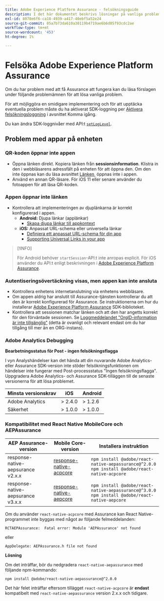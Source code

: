 ```yaml
---
title: Adobe Experience Platform Assurance - felsökningsguide
description: I det här dokumentet beskrivs lösningar på vanliga problem när du använder Adobe Experience Platform Assurance.
exl-id: 8078e6f6-ca18-4939-a417-40ebf5a52e24
source-git-commit: 05a7b73da610a30119b4719ae6b6d85f93cdc2ae
workflow-type: tm+mt
source-wordcount: '453'
ht-degree: 1%

---
```


# Felsöka Adobe Experience Platform Assurance

Om du har problem med att få Assurance att fungera kan du läsa förslagen under följande problemämnen för att lösa vanliga problem.

För att möjliggöra en smidigare implementering och för att upptäcka eventuella problem måste du ha aktiverat SDK-loggning per [Aktivera felsökningsloggning](https://developer.adobe.com/client-sdks/documentation/getting-started/enable-debug-logging/) i avsnittet Komma igång.

Du kan ändra SDK-loggnivåer med API:t [`setLogLevel`](https://developer.adobe.com/client-sdks/documentation/mobile-core/api-reference/#setloglevel).

## Problem med appar på enheten

### QR-koden öppnar inte appen

* Öppna länken direkt. Kopiera länken från **sessionsinformation**. Klistra in den i webbläsarens adressfält på enheten för att öppna den. Om den inte öppnas kan du läsa avsnittet [Länken &#x200B;](#app-does-not-open-link) öppnas inte i appen.
* Använd en annan QR-läsare. För iOS 11 eller senare använder du fotoappen för att läsa QR-koden.

### Appen öppnar inte länken

* Kontrollera att implementeringen av djuplänkarna är korrekt konfigurerad i appen.
   * **Android:** Djupa länkar (applänkar)
      * [Skapa djupa länkar till appkontext](https://developer.android.com/training/app-links/deep-linking)
   * **iOS:** Anpassat URL-schema eller universella länkar
      * [Definiera ett anpassat URL-schema för din app](https://developer.apple.com/documentation/uikit/inter-process_communication/allowing_apps_and_websites_to_link_to_your_content/defining_a_custom_url_scheme_for_your_app)
      * [Supporting Universal Links in your app](https://developer.apple.com/documentation/uikit/inter-process_communication/allowing_apps_and_websites_to_link_to_your_content/supporting_universal_links_in_your_app)

>[!INFO]
>
>För Android behöver `startSession`-API:t inte anropas explicit. För iOS använder du API:t enligt beskrivningen i [Adobe Experience Platform Assurance](https://developer.adobe.com/client-sdks/documentation/platform-assurance-sdk/#register-aepassurance-with-mobile-core).

### Autentiseringsövertäckning visas, men appen kan inte ansluta

* Kontrollera enhetens internetanslutning via enhetens webbläsare.
* Om appen aldrig har anslutit till Assurance-tjänsten kontrollerar du att den är korrekt konfigurerad för Assurance. Se instruktionerna om hur du installerar [Adobe Experience Platform Assurance](./tutorials/implement-assurance.md) SDK-biblioteket.
* Kontrollera att sessionen matchar länken och att den har angetts korrekt för den förväntade sessionen. Se [Loggmeddelandet &quot;OrgID-information är inte tillgänglig&quot;](https://developer.adobe.com/client-sdks/documentation/platform-assurance-sdk/common-issues/#orgid-information-is-not-available) (detta är ovanligt och relevant endast om du har tillgång till mer än en ORG-instans).

### Adobe Analytics Debugging

**Bearbetningsstatus för Post - ingen felsökningsflagga**

I vyn Analyshändelser kan det hända att din nuvarande Adobe Analytics- eller Assurance SDK-version inte stöder felsökningsfunktionen om händelser inte fungerar med Post-processstatus &quot;Ingen felsökningsflagga&quot;.
Uppgradera Adobe Analytics- och Assurance SDK-tilläggen till de senaste versionerna för att lösa problemet.

| Minsta versionskrav | iOS | Android |
| --------------------------- | --- | ------- |
| Adobe Analytics | > 2.4.0 | > 1.2.6 |
| Säkerhet | > 1.0.0 | > 1.0.0 |

### Kompatibilitet med React Native MobileCore och AEPAssurance

| AEP Assurance-version | Mobile Core-version | Installera instruktion |
| --------------------- | ------------------- | ------------------- |
| response-native-aepsurance v2.x.x | [response-native-acpcore](https://www.npmjs.com/package/@adobe/react-native-acpcore) | `npm install @adobe/react-native-aepassurance@^2.0.0` <br/>`npm install @adobe/react-native-acpcore` |
| response-native-aepsurance v3.x.x | [response-native-aepcore](https://www.npmjs.com/package/@adobe/react-native-aepcore) | `npm install @adobe/react-native-aepassurance@^3.0.0` <br/>`npm install @adobe/react-native-aepcore` |

Om du använder `react-native-acpcore` med Assurance kan React Native-programmet inte byggas med något av följande felmeddelanden:

```
RCTAEPAssurance:  Fatal error: Module 'AEPAssurance' not found
```

eller

```
AppDelegate: AEPAssurance.h file not found
```

**Lösning**

Om det inträffar, bör du nedgradera `react-native-aepassurance` med följande npm-kommando:

```shell
npm install @adobe/react-native-aepassurance@^2.0.0
```

Det här felet inträffar eftersom tillägget `react-native-acpcore` är **endast** kompatibelt med `react-native-aepassurance` version 2.x.x och tidigare.
